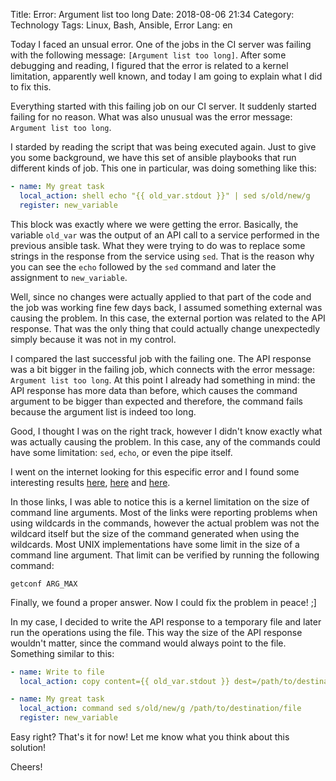 Title: Error: Argument list too long
Date: 2018-08-06 21:34
Category: Technology
Tags: Linux, Bash, Ansible, Error
Lang: en

Today I faced an unsual error. One of the jobs in the CI server was failing with the following message: `[Argument list too long]`.
After some debugging and reading, I figured that the error is related to a kernel limitation, apparently well known, and today I am going to explain what I did to fix this.

Everything started with this failing job on our CI server. It suddenly started failing for no reason.  What was also unusual was the error message: `Argument list too long`.

I starded by reading the script that was being executed again. Just to give you some background, we have this set of ansible playbooks that run different kinds of job.
This one in particular, was doing something like this:

```yaml
- name: My great task
  local_action: shell echo "{{ old_var.stdout }}" | sed s/old/new/g
  register: new_variable
```

This block was exactly where we were getting the error. Basically, the variable `old_var` was the output of an API call to a service performed in the previous ansible task.
What they were trying to do was to replace some strings in the response from the service using `sed`. That is the reason why you can see the `echo` followed by the `sed`
command and later the assignment to `new_variable`.

Well, since no changes were actually applied to that part of the code and the job was working fine few days back, I assumed something external was causing the problem.
In this case, the external portion was related to the API response. That was the only thing that could actually change unexpectedly simply because it was not in my control.

I compared the last successful job with the failing one. The API response was a bit bigger in the failing job, which connects with the error message: `Argument list too long`.
At this point I already had something in mind: the API response has more data than before, which causes the command argument to be bigger than expected and therefore, the
command fails because the argument list is indeed too long.

Good, I thought I was on the right track, however I didn't know exactly what was actually causing the problem.
In this case, any of the commands could have some limitation: `sed`, `echo`, or even the pipe itself.

I went on the internet looking for this especific error and I found some interesting results [here](https://linux.die.net/man/2/execve), [here](https://stackoverflow.com/questions/11289551/argument-list-too-long-error-for-rm-cp-mv-commands) and [here](https://www.linuxjournal.com/article/6060).

In those links, I was able to notice this is a kernel limitation on the size of command line arguments. Most of the links were reporting problems when using wildcards in the commands, however the actual problem was not the wildcard itself but the size of the command generated when using the wildcards.
Most UNIX implementations have some limit in the size of a command line argument. That limit can be verified by running the following command:

```
getconf ARG_MAX
```

Finally, we found a proper answer. Now I could fix the problem in peace! ;]

In my case, I decided to write the API response to a temporary file and later run the operations using the file. This way the size of the API response wouldn't matter, since the command would always point to the file. Something similar to this:

```yaml
- name: Write to file
  local_action: copy content={{ old_var.stdout }} dest=/path/to/destination/file

- name: My great task
  local_action: command sed s/old/new/g /path/to/destination/file
  register: new_variable
```

Easy right? That's it for now! Let me know what you think about this solution!

Cheers!
